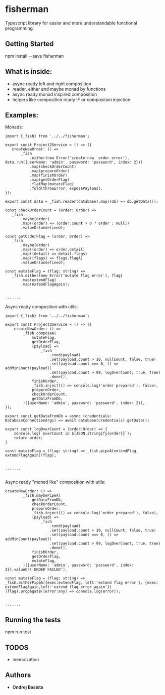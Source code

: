 # fisherman

Typescript library for easier and more understandable functional programming.

## Getting Started

npm install --save fisherman

## What is inside:
- async ready left and right composition
- reader, either and maybe monad by functions
- async ready monad inspired composition 
- helpers like composition ready IF or composition injection

## Examples:

Monads: 

 ```
import {_fish} from '../../fisherman';

export const Project2Service = () => ({
    createNewOrder: () =>
        _fish
            .either(new Error('create new  order error'), data.run({userName: 'admin', password: 'password', index: 2}))
            .map(checkOrderCount)
            .map(prepareOrder)
            .map(finishOrder)
            .map(getOrderFlag)
            .flatMap(mutateFlag)
            .fold(throwError, exposePayload),
});

export const data = _fish.reader(database).map((db) => db.getData());

const checkOrderCount = (order: Order) =>
    _fish
        .maybe(order)
        .map((order) => (order.count > 0 ? order : null))
        .valueOr(undefined);

const getOrderFlag = (order: Order) =>
    _fish
        .maybe(order)
        .map((order) => order.detail)
        .map((detail) => detail.flags)
        .map((flags) => flags.flagA)
        .valueOr(undefined);

const mutateFlag = (flag: string) =>
    _fish.either(new Error('mutate flag error'), flag)
        .map(extendFlag)
        .map(extendFlagAgain);

        
.......
```


Async ready composition with utils:

```
import {_fish} from '../../fisherman';

export const Project2Service = () => ({
    createNewOrder: () =>
        _fish.composeA(
            mutateFlag,
            getOrderFlag,
            (payload) =>
                _fish
                    .cond(payload)
                    .set(payload.count > 10, nullCount, false, true)
                    .set(payload.count === 0, () => addMinCount(payload))
                    .set(payload.count > 99, logOverCount, true, true)
                    .done(),
            finishOrder,
            _fish.inject(() => console.log('order prepared'), false),
            prepareOrder,
            checkOrderCount,
            getDataFromDb,
        )({userName: 'admin', password: 'password', index: 2}),
});

export const getDataFromDb = async (credentials: DatabaseConnectionArgs) => await database(credentials).getData();

export const logOverCount = (order:Order) => {
    console.log(`overCount in ${JSON.stringify(order)}`);
    return order;
}

const mutateFlag = (flag: string) => _fish.pipeA(extendFlag, extendFlagAgain)(flag);


.......
        
```  

Async ready "monad like" composition with utils:

```
createNewOrder: () =>
        _fish.maybePipeA(
            getDataFromDb,
            checkOrderCount,
            prepareOrder,
            _fish.inject(() => console.log('order prepared'), false),
            (payload) =>
                _fish
                    .cond(payload)
                    .set(payload.count > 10, nullCount, false, true)
                    .set(payload.count === 0, () => addMinCount(payload))
                    .set(payload.count > 99, logOverCount, true, true)
                    .done(),
            finishOrder,
            getOrderFlag,
            mutateFlag,
        )({userName: 'admin', password: 'password', index: 2}).valueOr('ORDER FAILED'),

const mutateFlag = (flag: string) => _fish.eitherPipeA({exec:extendFlag, left:'extend flag error'}, {exec: extendFlagAgain,left:'extend flag error again'})(flag).propagate((error:any) => console.log(error));


.......

```

## Running the tests

npm run test

## TODOS
- memoization

## Authors

* **Ondrej Basista** 



